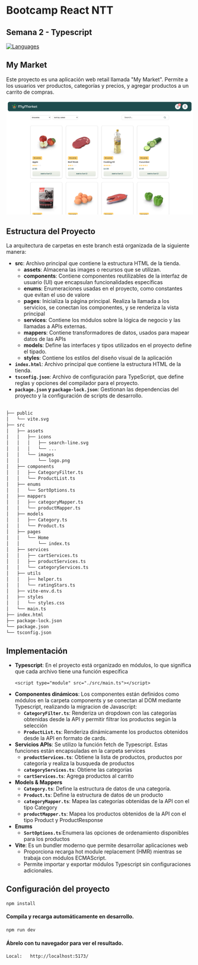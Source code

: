 # Bootcamp React NTT 

## Semana 2 - Typescript


<div align="left">
<a href="https://skillicons.dev">
<img src="https://skillicons.dev/icons?i=html,css,ts,vite" alt="Languages"/>
</a>
</div>


## My Market

Este proyecto es una aplicación web retail llamada "My Market". Permite a los usuarios ver productos, categorías y precios, y agregar productos a un carrito de compras.

![Prototipo](/src/assets/images/screens/prototipo.png)

## Estructura del Proyecto

La arquitectura de carpetas en este branch está organizada de la siguiente manera:

- **src**: Archivo principal que contiene la estructura HTML de la tienda.
    - **assets**: Almacena las images o recursos que se utilizan.
    - **components**: Contiene componentes reutilizables de la interfaz de usuario (UI) que encapsulan funcionalidades específicas
    - **enums**: Enumeraciones usadas en el proyecto, como constantes que evitan el uso de valore
    - **pages**: Inicializa la página principal. Realiza la llamada a los servicios, se conectan los componentes, y se renderiza la vista principal
    - **services**: Contiene los módulos sobre la lógica de negocio y las llamadas a APIs externas.
    - **mappers**: Contiene transformadores de datos, usados para mapear datos de las APIs
    - **models**: Define las interfaces y tipos utilizados en el proyecto define el tipado.
    - **styles**: Contiene los estilos del diseño visual de la aplicación 
- **``index.html``**: Archivo principal que contiene la estructura HTML de la tienda.
- **``tsconfig.json``**: Archivo de configuración para TypeScript, que define reglas y opciones del compilador para el proyecto.
- **``package.json`` y ``package-lock.json``**:  Gestionan las dependencias del proyecto y la configuración de scripts de desarrollo.

```

├── public
│   └── vite.svg
├── src
│   ├── assets
│   │   ├── icons
│   │   │   ├── search-line.svg
│   │   │   └── ...
│   │   └── images
│   │       └── logo.png
│   ├── components
│   │   ├── CategoryFilter.ts
│   │   └── ProductList.ts
│   ├── enums
│   │   └── SortOptions.ts
│   ├── mappers
│   │   ├── categoryMapper.ts
│   │   └── productMapper.ts
│   ├── models
│   │   ├── Category.ts
│   │   └── Product.ts
│   ├── pages
│   │   └── Home
│   │       └── index.ts
│   ├── services
│   │   ├── cartServices.ts
│   │   ├── productServices.ts
│   │   └── categoryServices.ts
│   ├── utils
│   │   ├── helper.ts
│   │   └── ratingStars.ts
│   ├── vite-env.d.ts
│   ├── styles
│   │   └── styles.css
│   └── main.ts
├── index.html
├── package-lock.json
└── package.json
└── tsconfig.json

```

## Implementación

- **Typescript**: En el proyecto está organizado en módulos, lo que significa que cada archivo tiene una función específica
    ```
    <script type="module" src="./src/main.ts"></script>
    ```
- **Componentes dinámicos**: Los componentes están definidos como módulos en la carpeta components y se conectan al DOM mediante Typescript, realizando la migracion de Javascript:
    - **``CategoryFilter.ts``**: Renderiza un dropdown con las categorías obtenidas desde la API y permitir filtrar los productos según la selección
    - **``ProductList.ts``**: Renderiza dinámicamente los productos obtenidos desde la API en formato de cards.
- **Servicios APIs**: Se utilizo la función fetch de Typescript. Estas funciones están encapsuladas en la carpeta services
    - **``productServices.ts``**: Obtiene la lista de productos, productos por categoría y realiza la busqueda de productos
    - **``categoryServices.ts``**: Obtiene las categorías
    - **``cartServices.ts``**: Agrega productos al carrito
- **Models & Mappers**
    - **``Category.ts``**: Define la estructura de datos de una categoría.
    - **``Product.ts``**: Define la estructura de datos de un producto
    - **``categoryMapper.ts``**: Mapea las categorías obtenidas de la API con el tipo Category
    - **``productMapper.ts``**: Mapea los productos obtenidos de la API con el tipo Product y ProductResponse
- **Enums**
    - **``SortOptions.ts``**:Enumera las opciones de ordenamiento disponibles para los productos
- **Vite**: Es un bundler moderno que permite desarrollar aplicaciones web
    - Proporciona recarga hot module replacement (HMR) mientras se trabaja con módulos ECMAScript.
    - Permite importar y exportar módulos Typescript sin configuraciones adicionales.




## Configuración del proyecto
```
npm install
```
#### Compila y recarga automáticamente en desarrollo.
```
npm run dev
```
#### Ábrelo con tu navegador para ver el resultado.
```
Local:   http://localhost:5173/
```